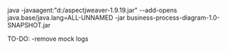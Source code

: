 java -javaagent:"d:/aspectjweaver-1.9.19.jar" --add-opens java.base/java.lang=ALL-UNNAMED -jar business-process-diagram-1.0-SNAPSHOT.jar

TO-DO:
-remove mock logs